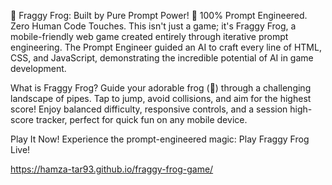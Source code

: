 🐸 Fraggy Frog: Built by Pure Prompt Power! 🚀
100% Prompt Engineered. Zero Human Code Touches.
This isn't just a game; it's Fraggy Frog, a mobile-friendly web game created entirely through iterative prompt engineering. The Prompt Engineer guided an AI to craft every line of HTML, CSS, and JavaScript, demonstrating the incredible potential of AI in game development.

What is Fraggy Frog?
Guide your adorable frog (🐸) through a challenging landscape of pipes. Tap to jump, avoid collisions, and aim for the highest score! Enjoy balanced difficulty, responsive controls, and a session high-score tracker, perfect for quick fun on any mobile device.

Play It Now!
Experience the prompt-engineered magic:
Play Fraggy Frog Live!

https://hamza-tar93.github.io/fraggy-frog-game/
